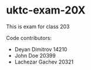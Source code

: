 # uktc-exam-20X

This is exam for class 203

Code contributors:
- Deyan Dimitrov 14210
- John Doe 20399
- Lachezar Gachev 20321
